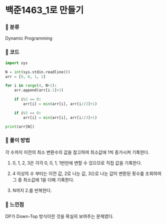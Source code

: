 # 백준1463\_1로 만들기

### &#127822; 분류

Dynamic Programming

### &#127822; 코드

```python
import sys

N = int(sys.stdin.readline())
arr = [0, 0, 1, 1]

for i in range(4, N+1):
    arr.append(arr[i-1]+1)

    if i%2 == 0:
        arr[i] = min(arr[i], arr[i//2]+1)

    if i%3 == 0:
        arr[i] = min(arr[i], arr[i//3]+1)

print(arr[N])
```

### &#127822; 풀이 방법

각 수까지 이전의 최소 변환수의 값을 참고하여 최소값에 1씩 증가시켜 기록한다.

1. 0, 1, 2, 3은 각각 0, 0, 1, 1번만에 변할 수 있으므로 직접 값을 기록한다.

2. 4 이상의 수 부터는 이전 값, 2로 나눈 값, 3으로 나눈 값이 변환된 횟수를 조회하여 그 중 최소값에 1을 더해 기록한다.

3. N까지 2.를 반복한다.

### &#127822; 느낀점

DP가 Down-Top 방식이란 것을 확실히 보여주는 문제였다.